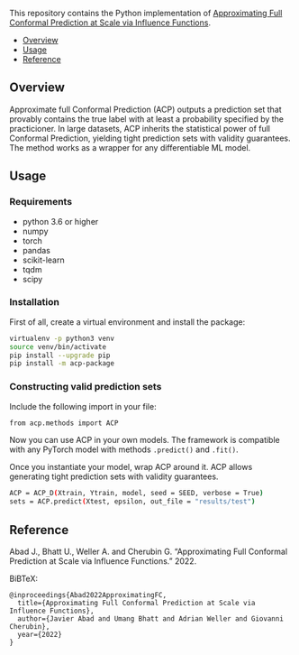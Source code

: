 This repository contains the Python implementation of [Approximating Full Conformal Prediction at Scale via Influence Functions](https://arxiv.org/abs/2202.01315).

* [Overview](#overview)
* [Usage](#usage)
* [Reference](#reference)

## Overview

Approximate full Conformal Prediction (ACP) outputs a prediction set that provably contains the true label with at least a probability specified by the practicioner. In large datasets, ACP inherits the statistical power of full Conformal Prediction, yielding tight prediction sets with validity guarantees. The method works as a wrapper for any differentiable ML model.

## Usage

### Requirements

* python 3.6 or higher
* numpy
* torch
* pandas
* scikit-learn
* tqdm
* scipy

### Installation

First of all, create a virtual environment and install the package:

```bash
virtualenv -p python3 venv
source venv/bin/activate
pip install --upgrade pip
pip install -m acp-package
```

### Constructing valid prediction sets

Include the following import in your file:

```bash
from acp.methods import ACP
```
Now you can use ACP in your own models. The framework is compatible with any PyTorch model with methods `.predict()` and `.fit()`. 

Once you instantiate your model, wrap ACP around it. ACP allows generating tight prediction sets with validity guarantees.

```bash
ACP = ACP_D(Xtrain, Ytrain, model, seed = SEED, verbose = True)
sets = ACP.predict(Xtest, epsilon, out_file = "results/test")
```

## Reference

Abad J., Bhatt U., Weller A. and Cherubin G. 
“Approximating Full Conformal Prediction at Scale via Influence Functions.” 2022.

 BiBTeX:

```
@inproceedings{Abad2022ApproximatingFC,
  title={Approximating Full Conformal Prediction at Scale via Influence Functions},
  author={Javier Abad and Umang Bhatt and Adrian Weller and Giovanni Cherubin},
  year={2022}
}
```